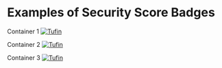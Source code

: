# Examples of Security Score Badges


Container 1 [![Tufin](https://securecloud.tufin.io/api/generic-bank/retail/badges/security-score?image=tufinim/generic-bank:cia-latest&token=d6986d38-c9b9-4621-b234-a3090e9479cb)](https://orca.tufin.io/ui/#/generic-bank/retail/grid/scans?image=tufinim/generic-bank)

Container 2 [![Tufin](https://securecloud.tufin.io/api/generic-bank/retail/badges/security-score?image=tufinim/postgres:cia-latest&token=d6986d38-c9b9-4621-b234-a3090e9479cb)](https://orca.tufin.io/ui/#/generic-bank/retail/grid/scans?image=tufinim/postgres)

Container 3 [![Tufin](https://securecloud.tufin.io/api/generic-bank/retail/badges/security-score?image=tufinim/generic-bank-indexer:cia-latest&token=d6986d38-c9b9-4621-b234-a3090e9479cb)](https://orca.tufin.io/ui/#/generic-bank/retail/grid/scans?image=tufinim/generic-bank-indexer)
